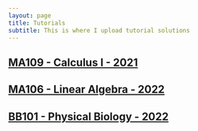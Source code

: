 ```yaml
---
layout: page
title: Tutorials
subtitle: This is where I upload tutorial solutions
---
```


## [MA109 - Calculus I - 2021](./MA109-2021/)

## [MA106 - Linear Algebra - 2022](./MA106-2022/)

## [BB101 - Physical Biology - 2022](./BB101-PB-2022/)